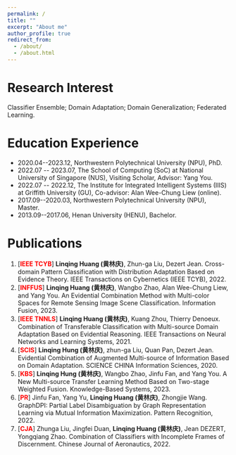 ```yaml
---
permalink: /
title: ""
excerpt: "About me"
author_profile: true
redirect_from: 
  - /about/
  - /about.html
---
```


Research Interest
======
Classifier Ensemble; Domain Adaptation; Domain Generalization; Federated Learning.

Education Experience
======
- 2020.04--2023.12, Northwestern Polytechnical University (NPU), PhD.
- 2022.07 -- 2023.07, The School of Computing (SoC) at National University of Singapore (NUS), Visiting Scholar, Advisor: Yang You.
- 2022.07 -- 2022.12, The Institute for Integrated Intelligent Systems (IIIS) at Griffith University (GU), Co-advisor: Alan Wee-Chung Liew (online).
- 2017.09--2020.03, Northwestern Polytechnical University (NPU), Master.
- 2013.09--2017.06, Henan University (HENU), Bachelor.

Publications
=====
1. [**<font color="red">IEEE TCYB</font>**] **Linqing Huang (黄林庆)**, Zhun-ga Liu, Dezert Jean. Cross-domain Pattern Classification with Distribution Adaptation Based on Evidence Theory. IEEE Transactions on Cybernetics (IEEE TCYB), 2022.
2. [**<font color="red">INFFUS</font>**] **Linqing Huang (黄林庆)**, Wangbo Zhao, Alan Wee-Chung Liew, and Yang You. An Evidential Combination Method with Multi-color Spaces for Remote Sensing Image Scene Classification. Information Fusion, 2023.
4. [**<font color="red">IEEE TNNLS</font>**] **Linqing Huang (黄林庆)**, Kuang Zhou, Thierry Denoeux. Combination of Transferable Classification with Multi-source Domain Adaptation Based on Evidential Reasoning. IEEE Transactions on Neural Networks and Learning Systems, 2021.
5. [**<font color="red">SCIS</font>**] **Linqing Hung (黄林庆)**, zhun-ga Liu, Quan Pan, Dezert Jean. Evidential Combination of Augmented Multi-source of Information Based on Domain Adaptation.  SCIENCE CHINA Information Sciences, 2020.
6. [**<font color="red">KBS</font>**] **Linqing Hung (黄林庆)**, Wangbo Zhao, Jinfu Fan, and Yang You. A New Multi-source Transfer Learning Method Based on Two-stage Weighted Fusion.  Knowledge-Based Systems, 2023.
7. [**<font color="red">PR</font>**] Jinfu Fan, Yang Yu, **Linqing Huang (黄林庆)**, Zhongjie Wang. GraphDPI: Partial Label Disambiguation by Graph Representation Learning via Mutual Information Maximization. Pattern Recognition, 2022.
8. [**<font color="red">CJA</font>**] Zhunga Liu, Jingfei Duan, **Linqing Huang (黄林庆)**, Jean DEZERT, Yongqiang Zhao. Combination of Classifiers with Incomplete Frames of Discernment.  Chinese Journal of Aeronautics, 2022. 
